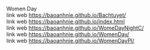 Women Day                                                   
link web  https://baoanhnie.github.io/Bachtuyet/         
link web  https://baoanhnie.github.io/index.html                    
link web  https://baoanhnie.github.io/WomeDayNightC/                    
link web  https://baoanhnie.github.io/WomenDay/                       
link web  https://baoanhnie.github.io/WomenDayPl/
